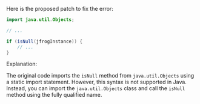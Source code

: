 Here is the proposed patch to fix the error:

```java
import java.util.Objects;

// ...

if (isNull(jfrogInstance)) {
    // ...
}
```

Explanation:

The original code imports the `isNull` method from `java.util.Objects` using a static import statement. However, this syntax is not supported in Java. Instead, you can import the `java.util.Objects` class and call the `isNull` method using the fully qualified name.